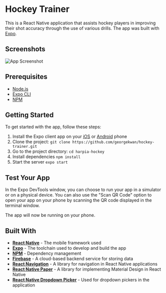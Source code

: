 # **Hockey Trainer**

This is a React Native application that assists hockey players in improving their shot accuracy through the use of various drills. The app was built with [Expo](https://expo.io/).

## Screenshots

![App Screenshot](https://i.imgur.com/Q0oXdQe.gif)

## Prerequisites

- [Node.js](https://nodejs.org/)
- [Expo CLI](https://docs.expo.io/versions/latest/workflow/expo-cli/)
- [NPM](https://www.npmjs.com/)

## Getting Started

To get started with the app, follow these steps:

1. Install the Expo client app on your [iOS](https://apps.apple.com/us/app/expo-go/id982107779) or [Android](https://play.google.com/store/apps/details?id=host.exp.exponent&gl=US) phone
2. Clone the project: `git clone https://github.com/georgekwan/hockey-trainer.git`
3. Go to the project directory: `cd harpia-hockey`
4. Install dependencies `npm install`
5. Start the server `expo start`

## Test Your App

In the Expo DevTools window, you can choose to run your app in a simulator or on a physical device. You can also use the "Scan QR Code" option to open your app on your phone by scanning the QR code displayed in the terminal window.

The app will now be running on your phone.

## Built With

- [**React Native**](https://reactnative.dev/) - The mobile framework used
- [**Expo**](https://expo.io/) - The toolchain used to develop and build the app
- [**NPM**](https://www.npmjs.com/) - Dependency management
- [**Firebase**](https://firebase.google.com/) - A cloud-based backend service for storing data
- [**React Navigation**](https://reactnavigation.org/) - A library for navigation in React Native applications
- [**React Native Paper**](https://reactnativepaper.com/) - A library for implementing Material Design in React Native
- [**React Native Dropdown Picker**](https://hossein-zare.github.io/react-native-dropdown-picker-website/) - Used for dropdown pickers in the application
